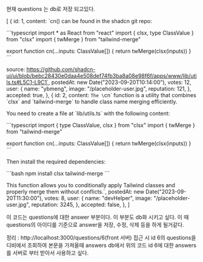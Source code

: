 현재 questions 는 db로 저장 되고있다.

[
  {
    id: 1,
    content: `cn() can be found in the shadcn git repo:

\`\`\`typescript
import * as React from "react"
import { clsx, type ClassValue } from "clsx"
import { twMerge } from "tailwind-merge"

export function cn(...inputs: ClassValue[]) {
  return twMerge(clsx(inputs))
}
\`\`\`

source: https://github.com/shadcn-ui/ui/blob/bebc28430e0daa4e508def74fb3ba8a08e98f6f/apps/www/lib/utils.ts#L5C1-L9C1`,
    postedAt: new Date("2023-09-20T10:14:00"),
    votes: 12,
    user: {
      name: "ybmeng",
      image: "/placeholder-user.jpg",
      reputation: 121,
    },
    accepted: true,
  },
  {
    id: 2,
    content: `The \`cn\` function is a utility that combines \`clsx\` and \`tailwind-merge\` to handle class name merging efficiently.

You need to create a file at \`lib/utils.ts\` with the following content:

\`\`\`typescript
import { type ClassValue, clsx } from "clsx"
import { twMerge } from "tailwind-merge"

export function cn(...inputs: ClassValue[]) {
  return twMerge(clsx(inputs))
}
\`\`\`

Then install the required dependencies:

\`\`\`bash
npm install clsx tailwind-merge
\`\`\`

This function allows you to conditionally apply Tailwind classes and properly merge them without conflicts.`,
    postedAt: new Date("2023-09-20T11:30:00"),
    votes: 8,
    user: {
      name: "devHelper",
      image: "/placeholder-user.jpg",
      reputation: 3245,
    },
    accepted: false,
  },
]

이 코드는 questions에 대한 answer 부분이다. 이 부분도 db화 시키고 싶다. 이 때 questions의 아이디를 기준으로 answer을 저장, 수정, 삭제 등을 하게 될거같다.

정리 : http://localhost:3000/questions/6(front 서버) 접근 시 id 6의 questions을 디비에서 조회하여 본문을 가져올때 answers db에서 위의 코드 id 6에 대한 answers를 서버로 부터 받아서 사용하고 싶다. 